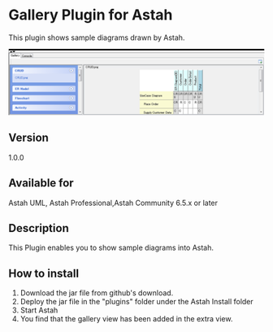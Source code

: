 Gallery Plugin for Astah
=============================

This plugin shows sample diagrams drawn by Astah.

![sample image](https://github.com/ChangeVision/astah-gallery-plugin/raw/master/doc/pictures/gallery.png)

Version
------------
1.0.0

Available for
------------
Astah UML, Astah Professional,Astah Community 6.5.x or later

Description
------------
This Plugin enables you to show sample diagrams into Astah.

How to install
------------
1. Download the jar file from github's download.
2. Deploy the jar file in the "plugins" folder under the Astah Install folder
3. Start Astah
4. You find that the gallery view has been added in the extra view.
